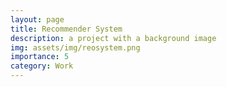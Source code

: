 ```yaml
---
layout: page
title: Recommender System 
description: a project with a background image
img: assets/img/reosystem.png
importance: 5
category: Work
---
```


